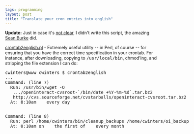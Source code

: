```yaml
---
tags: programming
layout: post
title: "Translate your cron entries into english"
---
```




<p><b>Update:</b> Just in case it's <a href="http://www.htmlism.com/mark/archives/002791.html">not clear</a>, I didn't write this script, the amazing <a href="http://interglacial.com/~sburke/">Sean Burke</a> did.</p>

<p><a href="http://www.cpan.org/authors/id/S/SB/SBURKE/crontab2english_0.71.pl">crontab2english.pl</a> - Extremely useful utility -- in Perl, of course -- for ensuring that you have the correct time specification in your crontab. For instance, after downloading, copying to <tt>/usr/local/bin</tt>, chmod'ing, and stripping the file extension I can do:</p>

<pre class="sourceCode">
cwinters@www cwinters $ crontab2english
...
Command: (line 7)
  Run: /usr/bin/wget -O 
   .../openinteract-cvsroot-`/bin/date +%Y-%m-%d`.tar.bz2 
   http://cvs.sourceforge.net/cvstarballs/openinteract-cvsroot.tar.bz2
  At: 8:10am    every day

<p>Command: (line 8)
  Run: perl /home/cwinters/bin/cleanup_backups /home/cwinters/oi_backup
  At: 0:10am on    the first of    every month
</pre>


